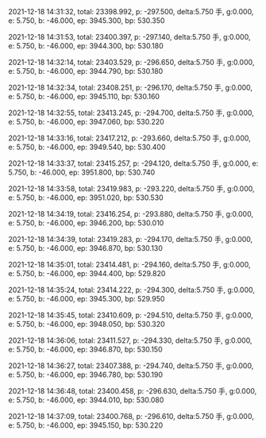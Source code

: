 2021-12-18 14:31:32, total: 23398.992, p: -297.500, delta:5.750 手, g:0.000, e: 5.750, b: -46.000, ep: 3945.300, bp: 530.350

2021-12-18 14:31:53, total: 23400.397, p: -297.140, delta:5.750 手, g:0.000, e: 5.750, b: -46.000, ep: 3944.300, bp: 530.180

2021-12-18 14:32:14, total: 23403.529, p: -296.650, delta:5.750 手, g:0.000, e: 5.750, b: -46.000, ep: 3944.790, bp: 530.180

2021-12-18 14:32:34, total: 23408.251, p: -296.170, delta:5.750 手, g:0.000, e: 5.750, b: -46.000, ep: 3945.110, bp: 530.160

2021-12-18 14:32:55, total: 23413.245, p: -294.700, delta:5.750 手, g:0.000, e: 5.750, b: -46.000, ep: 3947.060, bp: 530.220

2021-12-18 14:33:16, total: 23417.212, p: -293.660, delta:5.750 手, g:0.000, e: 5.750, b: -46.000, ep: 3949.540, bp: 530.400

2021-12-18 14:33:37, total: 23415.257, p: -294.120, delta:5.750 手, g:0.000, e: 5.750, b: -46.000, ep: 3951.800, bp: 530.740

2021-12-18 14:33:58, total: 23419.983, p: -293.220, delta:5.750 手, g:0.000, e: 5.750, b: -46.000, ep: 3951.020, bp: 530.530

2021-12-18 14:34:19, total: 23416.254, p: -293.880, delta:5.750 手, g:0.000, e: 5.750, b: -46.000, ep: 3946.200, bp: 530.010

2021-12-18 14:34:39, total: 23419.283, p: -294.170, delta:5.750 手, g:0.000, e: 5.750, b: -46.000, ep: 3946.870, bp: 530.130

2021-12-18 14:35:01, total: 23414.481, p: -294.160, delta:5.750 手, g:0.000, e: 5.750, b: -46.000, ep: 3944.400, bp: 529.820

2021-12-18 14:35:24, total: 23414.222, p: -294.300, delta:5.750 手, g:0.000, e: 5.750, b: -46.000, ep: 3945.300, bp: 529.950

2021-12-18 14:35:45, total: 23410.609, p: -294.510, delta:5.750 手, g:0.000, e: 5.750, b: -46.000, ep: 3948.050, bp: 530.320

2021-12-18 14:36:06, total: 23411.527, p: -294.330, delta:5.750 手, g:0.000, e: 5.750, b: -46.000, ep: 3946.870, bp: 530.150

2021-12-18 14:36:27, total: 23407.388, p: -294.740, delta:5.750 手, g:0.000, e: 5.750, b: -46.000, ep: 3946.780, bp: 530.190

2021-12-18 14:36:48, total: 23400.458, p: -296.630, delta:5.750 手, g:0.000, e: 5.750, b: -46.000, ep: 3944.010, bp: 530.080

2021-12-18 14:37:09, total: 23400.768, p: -296.610, delta:5.750 手, g:0.000, e: 5.750, b: -46.000, ep: 3945.150, bp: 530.220